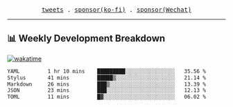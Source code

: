 <p align="center">
  <samp>
    <a href="https://twitter.com/everfu8">tweets</a> .
    <a href="https://ko-fi.com/everfu">sponsor(ko-fi)</a> . 
    <a href="https://s3.qjqq.cn/47/663742bac8e52.webp!color">sponsor(Wechat)</a>
  </samp>
</p>

---

## 📊 Weekly Development Breakdown

[![wakatime](https://wakatime.com/badge/user/0fcef314-a9cd-4509-9880-5cdb2158a775.svg)](https://wakatime.com/@0fcef314-a9cd-4509-9880-5cdb2158a775)

<!--START_SECTION:waka-->

```txt
YAML         1 hr 10 mins    █████████░░░░░░░░░░░░░░░░   35.56 %
Stylus       41 mins         █████▒░░░░░░░░░░░░░░░░░░░   21.14 %
Markdown     26 mins         ███▒░░░░░░░░░░░░░░░░░░░░░   13.39 %
JSON         23 mins         ███░░░░░░░░░░░░░░░░░░░░░░   12.13 %
TOML         11 mins         █▓░░░░░░░░░░░░░░░░░░░░░░░   06.02 %
```

<!--END_SECTION:waka-->
